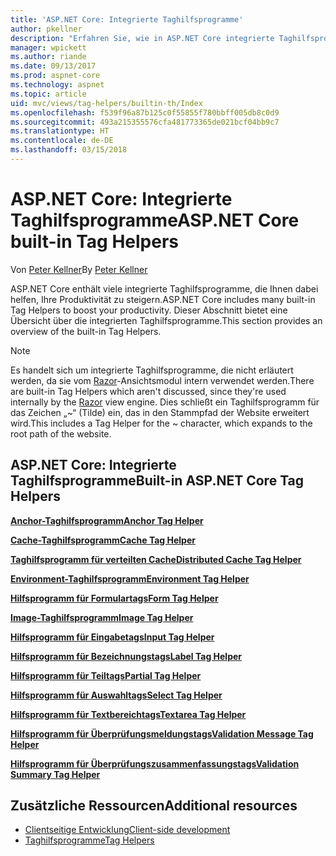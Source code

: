 ```yaml
---
title: 'ASP.NET Core: Integrierte Taghilfsprogramme'
author: pkellner
description: "Erfahren Sie, wie in ASP.NET Core integrierte Taghilfsprogramme dabei helfen, Ihre Produktivität zu steigern."
manager: wpickett
ms.author: riande
ms.date: 09/13/2017
ms.prod: aspnet-core
ms.technology: aspnet
ms.topic: article
uid: mvc/views/tag-helpers/builtin-th/Index
ms.openlocfilehash: f539f96a87b125c0f55855f780bbff005db8c0d9
ms.sourcegitcommit: 493a215355576cfa481773365de021bcf04bb9c7
ms.translationtype: HT
ms.contentlocale: de-DE
ms.lasthandoff: 03/15/2018
---
```

# <a name="aspnet-core-built-in-tag-helpers"></a><span data-ttu-id="3472e-103">ASP.NET Core: Integrierte Taghilfsprogramme</span><span class="sxs-lookup"><span data-stu-id="3472e-103">ASP.NET Core built-in Tag Helpers</span></span>

<span data-ttu-id="3472e-104">Von [Peter Kellner](http://peterkellner.net)</span><span class="sxs-lookup"><span data-stu-id="3472e-104">By [Peter Kellner](http://peterkellner.net)</span></span>

<span data-ttu-id="3472e-105">ASP.NET Core enthält viele integrierte Taghilfsprogramme, die Ihnen dabei helfen, Ihre Produktivität zu steigern.</span><span class="sxs-lookup"><span data-stu-id="3472e-105">ASP.NET Core includes many built-in Tag Helpers to boost your productivity.</span></span> <span data-ttu-id="3472e-106">Dieser Abschnitt bietet eine Übersicht über die integrierten Taghilfsprogramme.</span><span class="sxs-lookup"><span data-stu-id="3472e-106">This section provides an overview of the built-in Tag Helpers.</span></span>

> [!NOTE]
> <span data-ttu-id="3472e-107">Es handelt sich um integrierte Taghilfsprogramme, die nicht erläutert werden, da sie vom [Razor](xref:mvc/views/razor)-Ansichtsmodul intern verwendet werden.</span><span class="sxs-lookup"><span data-stu-id="3472e-107">There are built-in Tag Helpers which aren't discussed, since they're used internally by the [Razor](xref:mvc/views/razor) view engine.</span></span> <span data-ttu-id="3472e-108">Dies schließt ein Taghilfsprogramm für das Zeichen „~“ (Tilde) ein, das in den Stammpfad der Website erweitert wird.</span><span class="sxs-lookup"><span data-stu-id="3472e-108">This includes a Tag Helper for the ~ character, which expands to the root path of the website.</span></span>

## <a name="built-in-aspnet-core-tag-helpers"></a><span data-ttu-id="3472e-109">ASP.NET Core: Integrierte Taghilfsprogramme</span><span class="sxs-lookup"><span data-stu-id="3472e-109">Built-in ASP.NET Core Tag Helpers</span></span>

<span data-ttu-id="3472e-110">**[Anchor-Taghilfsprogramm](xref:mvc/views/tag-helpers/builtin-th/anchor-tag-helper)**</span><span class="sxs-lookup"><span data-stu-id="3472e-110">**[Anchor Tag Helper](xref:mvc/views/tag-helpers/builtin-th/anchor-tag-helper)**</span></span>

<span data-ttu-id="3472e-111">**[Cache-Taghilfsprogramm](xref:mvc/views/tag-helpers/builtin-th/cache-tag-helper)**</span><span class="sxs-lookup"><span data-stu-id="3472e-111">**[Cache Tag Helper](xref:mvc/views/tag-helpers/builtin-th/cache-tag-helper)**</span></span>

<span data-ttu-id="3472e-112">**[Taghilfsprogramm für verteilten Cache](xref:mvc/views/tag-helpers/builtin-th/distributed-cache-tag-helper)**</span><span class="sxs-lookup"><span data-stu-id="3472e-112">**[Distributed Cache Tag Helper](xref:mvc/views/tag-helpers/builtin-th/distributed-cache-tag-helper)**</span></span>

<span data-ttu-id="3472e-113">**[Environment-Taghilfsprogramm](xref:mvc/views/tag-helpers/builtin-th/environment-tag-helper)**</span><span class="sxs-lookup"><span data-stu-id="3472e-113">**[Environment Tag Helper](xref:mvc/views/tag-helpers/builtin-th/environment-tag-helper)**</span></span>

[comment]: **[FormActionTagHelper](xref:mvc/views/tag-helpers/builtin-th/form-action-tag-helper)**

<span data-ttu-id="3472e-114">**[Hilfsprogramm für Formulartags](xref:mvc/views/working-with-forms#the-form-tag-helper)**</span><span class="sxs-lookup"><span data-stu-id="3472e-114">**[Form Tag Helper](xref:mvc/views/working-with-forms#the-form-tag-helper)**</span></span>

<span data-ttu-id="3472e-115">**[Image-Taghilfsprogramm](xref:mvc/views/tag-helpers/builtin-th/image-tag-helper)**</span><span class="sxs-lookup"><span data-stu-id="3472e-115">**[Image Tag Helper](xref:mvc/views/tag-helpers/builtin-th/image-tag-helper)**</span></span>

<span data-ttu-id="3472e-116">**[Hilfsprogramm für Eingabetags](xref:mvc/views/working-with-forms#the-input-tag-helper)**</span><span class="sxs-lookup"><span data-stu-id="3472e-116">**[Input Tag Helper](xref:mvc/views/working-with-forms#the-input-tag-helper)**</span></span>

<span data-ttu-id="3472e-117">**[Hilfsprogramm für Bezeichnungstags](xref:mvc/views/working-with-forms#the-label-tag-helper)**</span><span class="sxs-lookup"><span data-stu-id="3472e-117">**[Label Tag Helper](xref:mvc/views/working-with-forms#the-label-tag-helper)**</span></span>

[comment]: **[LinkTagHelper](xref:mvc/views/tag-helpers/builtin-th/link-tag-helper)**

[comment]: **[OptionTagHelper](xref:mvc/views/tag-helpers/builtin-th/option-tag-helper)**

[comment]: **[ScriptTagHelper](xref:mvc/views/tag-helpers/builtin-th/script-tag-helper)**

<span data-ttu-id="3472e-118">**[Hilfsprogramm für Teiltags](xref:mvc/views/tag-helpers/builtin-th/partial-tag-helper)**</span><span class="sxs-lookup"><span data-stu-id="3472e-118">**[Partial Tag Helper](xref:mvc/views/tag-helpers/builtin-th/partial-tag-helper)**</span></span>

<span data-ttu-id="3472e-119">**[Hilfsprogramm für Auswahltags](xref:mvc/views/working-with-forms#the-select-tag-helper)**</span><span class="sxs-lookup"><span data-stu-id="3472e-119">**[Select Tag Helper](xref:mvc/views/working-with-forms#the-select-tag-helper)**</span></span>

<span data-ttu-id="3472e-120">**[Hilfsprogramm für Textbereichtags](xref:mvc/views/working-with-forms#the-textarea-tag-helper)**</span><span class="sxs-lookup"><span data-stu-id="3472e-120">**[Textarea Tag Helper](xref:mvc/views/working-with-forms#the-textarea-tag-helper)**</span></span>

<span data-ttu-id="3472e-121">**[Hilfsprogramm für Überprüfungsmeldungstags](xref:mvc/views/working-with-forms#the-validation-message-tag-helper)**</span><span class="sxs-lookup"><span data-stu-id="3472e-121">**[Validation Message Tag Helper](xref:mvc/views/working-with-forms#the-validation-message-tag-helper)**</span></span>

<span data-ttu-id="3472e-122">**[Hilfsprogramm für Überprüfungszusammenfassungstags](xref:mvc/views/working-with-forms#the-validation-summary-tag-helper)**</span><span class="sxs-lookup"><span data-stu-id="3472e-122">**[Validation Summary Tag Helper](xref:mvc/views/working-with-forms#the-validation-summary-tag-helper)**</span></span>

## <a name="additional-resources"></a><span data-ttu-id="3472e-123">Zusätzliche Ressourcen</span><span class="sxs-lookup"><span data-stu-id="3472e-123">Additional resources</span></span>

* [<span data-ttu-id="3472e-124">Clientseitige Entwicklung</span><span class="sxs-lookup"><span data-stu-id="3472e-124">Client-side development</span></span>](xref:client-side/index)
* [<span data-ttu-id="3472e-125">Taghilfsprogramme</span><span class="sxs-lookup"><span data-stu-id="3472e-125">Tag Helpers</span></span>](xref:mvc/views/tag-helpers/intro)
